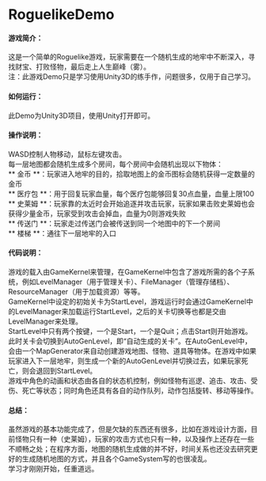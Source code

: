 # RoguelikeDemo

#### 游戏简介：  
这是一个简单的Roguelike游戏，玩家需要在一个随机生成的地牢中不断深入，寻找财宝、打败怪物，最后走上人生巅峰（雾）。  
注：此游戏Demo只是学习使用Unity3D的练手作，问题很多，仅用于自己学习。

#### 如何运行：  
此Demo为Unity3D项目，使用Unity打开即可。

#### 操作说明：  
WASD控制人物移动，鼠标左键攻击。  
每一层地图都会随机生成多个房间，每个房间中会随机出现以下物体：  
** 金币 **：玩家进入地牢的目的，拾取地图上的金币图标会随机获得一定数量的金币  
** 医疗包 **：用于回复玩家血量，每个医疗包能够回复30点血量，血量上限100  
** 史莱姆 **：玩家靠的太近时会开始追逐并攻击玩家，玩家如果击败史莱姆也会获得少量金币，玩家受到攻击会掉血，血量为0则游戏失败  
** 传送门 **：玩家走过传送门会被传送到同一个地图中的下一个房间  
** 楼梯 **：通往下一层地牢的入口  

#### 代码说明：
游戏的载入由GameKernel来管理，在GameKernel中包含了游戏所需的各个子系统，例如LevelManager（用于管理关卡）、FileManager（管理存储档）、ResourceManager（用于加载资源）等等。  
GameKernel中设定的初始关卡为StartLevel，游戏运行时会通过GameKernel中的LevelManager来加载运行StartLevel，之后的关卡切换等也都是交由LevelManager来处理。  
StartLevel中只有两个按键，一个是Start，一个是Quit；点击Start则开始游戏。此时关卡会切换到AutoGenLevel，即“自动生成的关卡”。在AutoGenLevel中，会由一个MapGenerator来自动创建游戏地图、怪物、道具等物体。在游戏中如果玩家进入下一层地牢，则生成一个新的AutoGenLevel并切换过去，如果玩家死亡，则会退回到StartLevel。  
游戏中角色的动画和状态由各自的状态机控制，例如怪物有巡逻、追击、攻击、受伤、死亡等状态；同时角色还具有各自的动作队列，动作包括旋转、移动等操作。

#### 总结：
虽然游戏的基本功能完成了，但是欠缺的东西还有很多，比如在游戏设计方面，目前怪物只有一种（史莱姆），玩家的攻击方式也只有一种，以及操作上还存在一些不顺畅之处；在程序方面，地图的随机生成做的并不好，时间关系也还没去研究更好的生成随机地图的方式，并且各个GameSystem写的也很凌乱。  
学习才刚刚开始，任重道远。